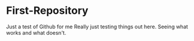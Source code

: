 # First-Repository
Just a test of Github for me
Really just testing things out here. Seeing what works and what doesn't.
